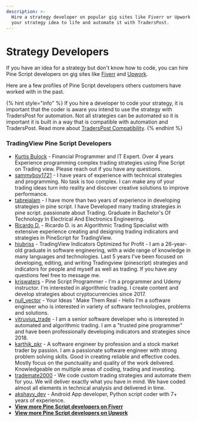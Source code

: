 ```yaml
---
description: >-
  Hire a strategy developer on popular gig sites like Fiverr or Upwork to bring
  your strategy idea to life and automate it with TradersPost.
---
```


# Strategy Developers

If you have an idea for a strategy but don't know how to code, you can hire Pine Script developers on gig sites like [Fiverr](https://www.fiverr.com/search/gigs?query=Pine%20Script\&source=top-bar\&search\_in=everywhere\&search-autocomplete-original-term=pine%20script) and [Upwork](https://www.upwork.com/search/profiles/?q=Pine%20Script\&user\_pref=2).

Here are a few profiles of Pine Script developers others customers have worked with in the past.

{% hint style="info" %}
If you hire a developer to code your strategy, it is important that the coder is aware you intend to use the strategy with TradersPost for automation. Not all strategies can be automated so it is important it is built in a way that is compatible with automation and TradersPost. Read more about [TradersPost Compatibility](../learn/tradingview.md#traderspost-compatibility).
{% endhint %}

### **TradingView Pine Script Developers**

* [Kurtis Bulock](https://www.fiverr.com/kurtisbulock) - Financial Programmer and IT Expert. Over 4 years Experience programming complex trading strategies using Pine Script on Trading view. Please reach out if you have any questions.
* [sammyboy1721](https://www.fiverr.com/sammyboy1721) - I have years of experience with technical strategies and programming. No task is too complex. I can make any of your trading ideas turn into reality and discover creative solutions to improve performance.
* [tabrejalam](https://www.fiverr.com/tabrejalam) - I have more than two years of experience in developing strategies in pine script. I have Developed many trading strategies in pine script. passionate about Trading. Graduate in Bachelor's Of Technology In Electrical And Electronics Engineering.
* [Ricardo D.](https://www.upwork.com/freelancers/\~014a4eacc3a1c444df) - Ricardo D. is an Algorithmic Trading Specialist with extensive experience creating and designing trading indicators and strategies in PineScript for TradingView.
* [hiubriss](https://www.fiverr.com/freelancers/hiubriss) - TradingView Indicators Optimized for Profit - I am a 26-year-old graduate in software engineering, with a wide range of knowledge in many languages ​​and technologies. Last 5 years I've been focused on developing, editing, and writing Tradingview (pinescript) strategies and indicators for people and myself as well as trading. If you have any questions feel free to message me.
* [kriswaters](https://www.fiverr.com/freelancers/kriswaters) - Pine Script Programmer - I'm a programmer and Udemy instructor. I'm interested in algorithmic trading. I create content and develop strategies about cryptocurrencies since 2017.
* [null\_vector](https://www.fiverr.com/null\_vector) - Your Ideas ' Make Them Real - Hello I'm a software engineer who is interested in variety of software technologies, problems and solutions.
* [vitruvius\_trade](https://www.fiverr.com/vitruvius\_trade) - I am a senior software developer who is interested in automated and algorithmic trading. I am a "trusted pine programmer" and have been professionally developing indicators and strategies since 2018.
* [karthik\_pkr](https://www.fiverr.com/karthik\_pkr) - A software engineer by profession and a stock market trader by passion. I am a passionate software engineer with strong problem solving skills. Good in creating reliable and effective codes. Mostly focus on the punctuality and quality of the work delivered. Knowledgeable on multiple areas of coding, trading and investing.
* [trademate2000](https://www.fiverr.com/trademate2000) - We code custom trading strategies and automate them for you. We will deliver exactly what you have in mind. We have coded almost all elements in technical analysis and delivered in time.
* [akshayy\_dev](https://www.fiverr.com/akshayy\_dev) - Android App developer, Python script coder with 7+ years of experience.
* [**View more Pine Script developers on Fiverr**](https://www.fiverr.com/search/gigs?query=pinescript%20developer)
* [**View more Pine Script developers on Upwork**](https://www.upwork.com/search/profiles/?q=Pine%20Script%20developer)

